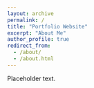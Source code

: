 ```yaml
---
layout: archive
permalink: /
title: "Portfolio Website"
excerpt: "About Me"
author_profile: true
redirect_from: 
  - /about/
  - /about.html
---
```


<!-- {% include base_path %} -->

Placeholder text.
